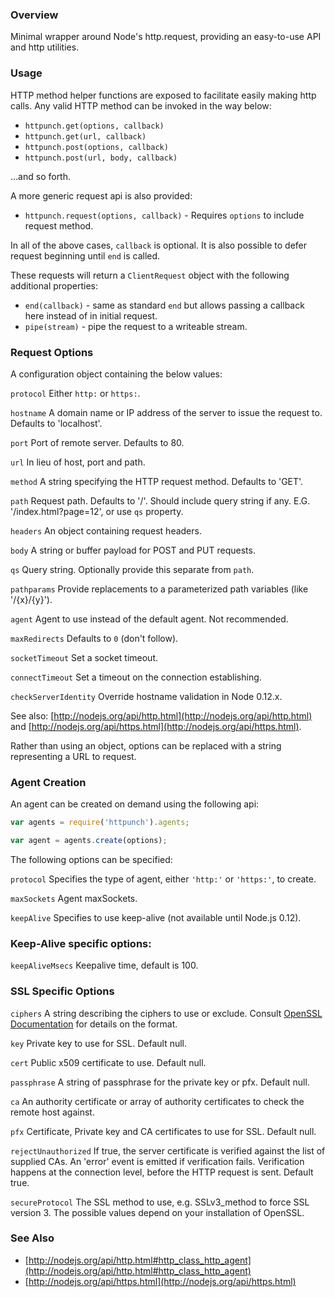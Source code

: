 ### Overview

Minimal wrapper around Node's http.request, providing an easy-to-use API and http utilities.

### Usage

HTTP method helper functions are exposed to facilitate easily making http calls. Any valid HTTP method can be invoked in the way below:

- `httpunch.get(options, callback)`
- `httpunch.get(url, callback)`
- `httpunch.post(options, callback)`
- `httpunch.post(url, body, callback)`

...and so forth.

A more generic request api is also provided:

* `httpunch.request(options, callback)` - Requires `options` to include request method.

In all of the above cases, `callback` is optional. It is also possible to defer request beginning until `end` is called.

These requests will return a `ClientRequest` object with the following additional properties:

- `end(callback)` - same as standard `end` but allows passing a callback here instead of in initial request.
- `pipe(stream)` - pipe the request to a writeable stream.

### Request Options

A configuration object containing the below values:

`protocol` Either `http:` or `https:`.

`hostname` A domain name or IP address of the server to issue the request to. Defaults to 'localhost'.

`port` Port of remote server. Defaults to 80.

`url` In lieu of host, port and path.

`method` A string specifying the HTTP request method. Defaults to 'GET'.

`path` Request path. Defaults to '/'. Should include query string if any. E.G. '/index.html?page=12', or use `qs` property.

`headers` An object containing request headers.

`body` A string or buffer payload for POST and PUT requests.

`qs` Query string. Optionally provide this separate from `path`.

`pathparams` Provide replacements to a parameterized path variables (like '/{x}/{y}').

`agent` Agent to use instead of the default agent. Not recommended.

`maxRedirects` Defaults to `0` (don't follow).

`socketTimeout` Set a socket timeout.

`connectTimeout` Set a timeout on the connection establishing.

`checkServerIdentity` Override hostname validation in Node 0.12.x.

See also: [http://nodejs.org/api/http.html](http://nodejs.org/api/http.html) and [http://nodejs.org/api/https.html](http://nodejs.org/api/https.html).

Rather than using an object, options can be replaced with a string representing a URL to request.

### Agent Creation

An agent can be created on demand using the following api:

```javascript
var agents = require('httpunch').agents;

var agent = agents.create(options);
```

The following options can be specified:

`protocol` Specifies the type of agent, either `'http:'` or `'https:'`, to create.

`maxSockets` Agent maxSockets.

`keepAlive` Specifies to use keep-alive (not available until Node.js 0.12).

### Keep-Alive specific options:

`keepAliveMsecs` Keepalive time, default is 100.

### SSL Specific Options

`ciphers` A string describing the ciphers to use or exclude. Consult [OpenSSL Documentation](http://www.openssl.org/docs/apps/ciphers.html#CIPHER_LIST_FORMAT) for details on the format.

`key` Private key to use for SSL. Default null.

`cert` Public x509 certificate to use. Default null.

`passphrase` A string of passphrase for the private key or pfx. Default null.

`ca` An authority certificate or array of authority certificates to check the remote host against.

`pfx` Certificate, Private key and CA certificates to use for SSL. Default null.

`rejectUnauthorized` If true, the server certificate is verified against the list of supplied CAs. An 'error' event is emitted if verification fails. Verification happens at the connection level, before the HTTP request is sent. Default true.

`secureProtocol` The SSL method to use, e.g. SSLv3_method to force SSL version 3. The possible values depend on your installation of OpenSSL.

### See Also

* [http://nodejs.org/api/http.html#http_class_http_agent](http://nodejs.org/api/http.html#http_class_http_agent)
* [http://nodejs.org/api/https.html](http://nodejs.org/api/https.html)
